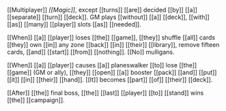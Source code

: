 [[Multiplayer]] *[[Magic]]*, except [[turns]] [[are]] decided [[by]] [[a]] [[separate]] [[turn]] [[deck]]. GM plays [[without]] [[a]] [[deck]], [[with]] [[as]] [[many]] [[player]] slots [[as]] [[needed]].  
  
[[When]] [[a]] [[player]] loses [[the]] [[game]], [[they]] shuffle [[all]] cards [[they]] own [[in]] any zone [[back]] [[in]] [[their]] [[library]], remove fifteen cards, [[and]] [[start]] [[from]] [[nothing]]. [[No]] mulligans.  
  
[[When]] [[a]] [[player]] causes [[a]] planeswalker [[to]] lose [[the]] [[game]] (GM or ally), [[they]] [[open]] [[a]] booster [[pack]] [[and]] [[put]] [[it]] [[in]] [[their]] [[hand]]. [[It]] becomes [[part]] [[of]] [[their]] [[deck]].  
  
[[After]] [[the]] final boss, [[the]] [[last]] [[player]] [[to]] [[stand]] wins [[the]] [[campaign]].